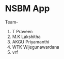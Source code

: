 # NSBM App
Team- <br>
1. T Praveen<br>
2. M.K Lakshitha
3. AKGU Priyamanthi
4. WTK Wijegunawardana
5. vrf
